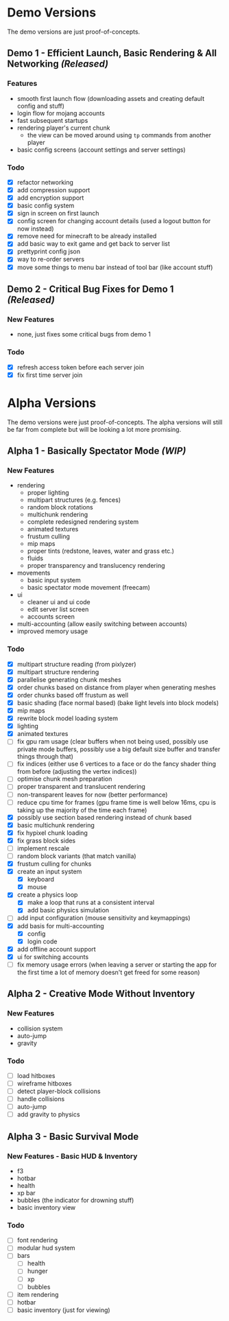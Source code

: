 # Demo Versions

The demo versions are just proof-of-concepts.

## Demo 1 - Efficient Launch, Basic Rendering & All Networking *(Released)*

### Features

- smooth first launch flow (downloading assets and creating default config and stuff)
- login flow for mojang accounts
- fast subsequent startups
- rendering player's current chunk
  - the view can be moved around using ```tp``` commands from another player
- basic config screens (account settings and server settings)

### Todo

- [x] refactor networking
- [x] add compression support
- [x] add encryption support
- [x] basic config system
- [x] sign in screen on first launch
- [x] config screen for changing account details (used a logout button for now instead)
- [x] remove need for minecraft to be already installed
- [x] add basic way to exit game and get back to server list
- [x] prettyprint config json
- [x] way to re-order servers
- [x] move some things to menu bar instead of tool bar (like account stuff)

## Demo 2 - Critical Bug Fixes for Demo 1 *(Released)*

### New Features

- none, just fixes some critical bugs from demo 1

### Todo

- [x] refresh access token before each server join
- [x] fix first time server join

# Alpha Versions

The demo versions were just proof-of-concepts. The alpha versions will still be far from complete but will be looking a lot more promising.

## Alpha 1 - Basically Spectator Mode *(WIP)*

### New Features

- rendering
  - proper lighting
  - multipart structures (e.g. fences)
  - random block rotations
  - multichunk rendering
  - complete redesigned rendering system
  - animated textures
  - frustum culling
  - mip maps
  - proper tints (redstone, leaves, water and grass etc.)
  - fluids
  - proper transparency and translucency rendering
- movements
  - basic input system
  - basic spectator mode movement (freecam)
- ui
  - cleaner ui and ui code
  - edit server list screen
  - accounts screen
- multi-accounting (allow easily switching between accounts)
- improved memory usage

### Todo

- [x] multipart structure reading (from pixlyzer)
- [x] multipart structure rendering
- [x] parallelise generating chunk meshes
- [x] order chunks based on distance from player when generating meshes
- [x] order chunks based off frustum as well
- [x] basic shading (face normal based) (bake light levels into block models)
- [x] mip maps
- [x] rewrite block model loading system
- [x] lighting
- [x] animated textures
- [ ] fix gpu ram usage (clear buffers when not being used, possibly use private mode buffers, possibly use a big default size buffer and transfer things through that)
- [ ] fix indices (either use 6 vertices to a face or do the fancy shader thing from before (adjusting the vertex indices))
- [ ] optimise chunk mesh preparation
- [ ] proper transparent and translucent rendering
- [ ] non-transparent leaves for now (better performance)
- [ ] reduce cpu time for frames (gpu frame time is well below 16ms, cpu is taking up the majority of the time each frame)
- [x] possibly use section based rendering instead of chunk based
- [x] basic multichunk rendering
- [x] fix hypixel chunk loading
- [x] fix grass block sides
- [ ] implement rescale
- [ ] random block variants (that match vanilla)
- [x] frustum culling for chunks
- [x] create an input system
  - [x] keyboard
  - [x] mouse
- [x] create a physics loop
  - [x] make a loop that runs at a consistent interval
  - [x] add basic physics simulation
- [ ] add input configuration (mouse sensitivity and keymappings)
- [x] add basis for multi-accounting
  - [x] config
  - [x] login code
- [x] add offline account support
- [x] ui for switching accounts
- [ ] fix memory usage errors (when leaving a server or starting the app for the first time a lot of memory doesn't get freed for some reason)

## Alpha 2 - Creative Mode Without Inventory

### New Features

- collision system
- auto-jump
- gravity

### Todo

- [ ] load hitboxes
- [ ] wireframe hitboxes
- [ ] detect player-block collisions
- [ ] handle collisions
- [ ] auto-jump
- [ ] add gravity to physics

## Alpha 3 - Basic Survival Mode

### New Features - Basic HUD & Inventory

- f3
- hotbar
- health
- xp bar
- bubbles (the indicator for drowning stuff)
- basic inventory view

### Todo

- [ ] font rendering
- [ ] modular hud system
- [ ] bars
  - [ ] health
  - [ ] hunger
  - [ ] xp
  - [ ] bubbles
- [ ] item rendering
- [ ] hotbar
- [ ] basic inventory (just for viewing)